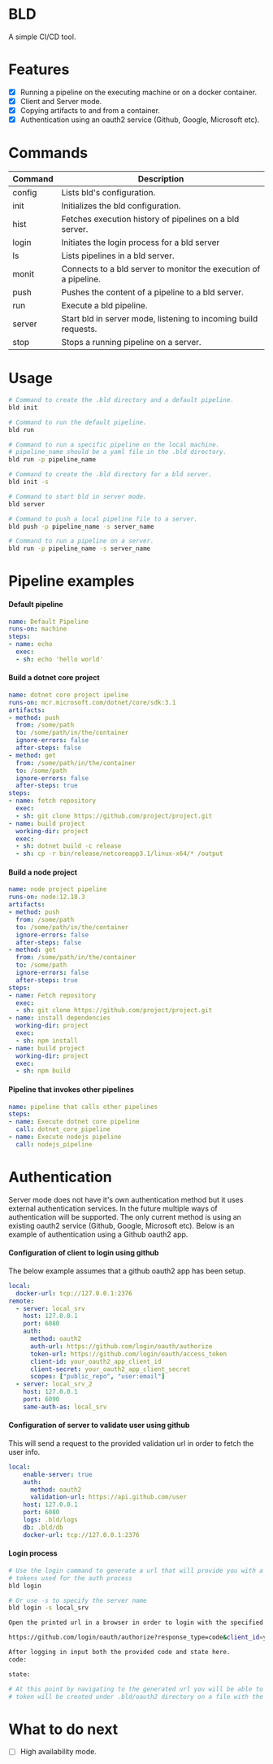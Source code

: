 # BLD
A simple CI/CD tool.

# Features
- [X] Running a pipeline on the executing machine or on a docker container.
- [X] Client and Server mode. 
- [X] Copying artifacts to and from a container.
- [X] Authentication using an oauth2 service (Github, Google, Microsoft etc).

# Commands
Command | Description
------- | -----------
config  | Lists bld's configuration.
init    | Initializes the bld configuration.
hist    | Fetches execution history of pipelines on a bld server.
login   | Initiates the login process for a bld server
ls      | Lists pipelines in a bld server.
monit   | Connects to a bld server to monitor the execution of a pipeline.
push    | Pushes the content of a pipeline to a bld server.
run     | Execute a bld pipeline.
server  | Start bld in server mode, listening to incoming build requests.
stop    | Stops a running pipeline on a server.

# Usage
```bash
# Command to create the .bld directory and a default pipeline.
bld init 

# Command to run the default pipeline.
bld run

# Command to run a specific pipeline on the local machine.
# pipeline_name should be a yaml file in the .bld directory.
bld run -p pipeline_name 

# Command to create the .bld directory for a bld server.
bld init -s

# Command to start bld in server mode.
bld server

# Command to push a local pipeline file to a server.
bld push -p pipeline_name -s server_name

# Command to run a pipeline on a server.
bld run -p pipeline_name -s server_name
```

# Pipeline examples
#### Default pipeline
```yaml
name: Default Pipeline
runs-on: machine
steps: 
- name: echo 
  exec:
  - sh: echo 'hello world'
```

#### Build a dotnet core project
```yaml
name: dotnet core project ipeline
runs-on: mcr.microsoft.com/dotnet/core/sdk:3.1
artifacts:
- method: push
  from: /some/path
  to: /some/path/in/the/container
  ignore-errors: false
  after-steps: false
- method: get
  from: /some/path/in/the/container
  to: /some/path
  ignore-errors: false
  after-steps: true
steps:
- name: fetch repository
  exec:
  - sh: git clone https://github.com/project/project.git  
- name: build project
  working-dir: project
  exec:  
  - sh: dotnet build -c release
  - sh: cp -r bin/release/netcoreapp3.1/linux-x64/* /output
```

#### Build a node project
```yaml
name: node project pipeline
runs-on: node:12.18.3
artifacts:
- method: push
  from: /some/path
  to: /some/path/in/the/container
  ignore-errors: false
  after-steps: false
- method: get
  from: /some/path/in/the/container
  to: /some/path
  ignore-errors: false
  after-steps: true
steps:
- name: Fetch repository
  exec:
  - sh: git clone https://github.com/project/project.git
- name: install dependencies 
  working-dir: project
  exec:
  - sh: npm install
- name: build project 
  working-dir: project 
  exec:
  - sh: npm build 
```

#### Pipeline that invokes other pipelines
```yaml
name: pipeline that calls other pipelines
steps:
- name: Execute dotnet core pipeline
  call: dotnet_core_pipeline
- name: Execute nodejs pipeline 
  call: nodejs_pipeline
```

# Authentication

Server mode does not have it's own authentication method but it uses external authentication services. In the future multiple ways of
authentication will be supported. The only current method is using an existing oauth2 service (Github, Google, Microsoft etc). 
Below is an example of authentication using a Github oauth2 app.

#### Configuration of client to login using github
The below example assumes that a github oauth2 app has been setup.
```yaml
local:
  docker-url: tcp://127.0.0.1:2376
remote:
  - server: local_srv 
    host: 127.0.0.1
    port: 6080
    auth:
      method: oauth2 
      auth-url: https://github.com/login/oauth/authorize
      token-url: https://github.com/login/oauth/access_token
      client-id: your_oauth2_app_client_id 
      client-secret: your_oauth2_app_client_secret 
      scopes: ["public_repo", "user:email"]
  - server: local_srv_2
    host: 127.0.0.1
    port: 6090
    same-auth-as: local_srv
```

#### Configuration of server to validate user using github
This will send a request to the provided validation url in order to fetch the user info.
```yaml
local:
    enable-server: true 
    auth:
      method: oauth2
      validation-url: https://api.github.com/user
    host: 127.0.0.1
    port: 6080
    logs: .bld/logs
    db: .bld/db
    docker-url: tcp://127.0.0.1:2376
```

#### Login process
```bash
# Use the login command to generate a url that will provide you with a code and state 
# tokens used for the auth process
bld login

# Or use -s to specify the server name
bld login -s local_srv

Open the printed url in a browser in order to login with the specified oauth2 provider.

https://github.com/login/oauth/authorize?response_type=code&client_id=your_oauth2_client_id&state=some_state_token&code_challenge=some_generated_code_challenge&code_challenge_method=the_code_challenge_method&redirect_uri=http%3A%2F%2F127.0.0.1%3A6080%2FauthRedirect&scope=public_repo+user%3Aemail

After logging in input both the provided code and state here.
code:

state:

# At this point by navigating to the generated url you will be able to get the code and state. Copy it to your terminal and a new
# token will be created under .bld/oauth2 directory on a file with the target server as name.
```

# What to do next
- [ ] High availability mode.
